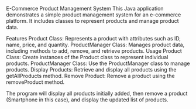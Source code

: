 E-Commerce Product Management System
This Java application demonstrates a simple product management system for an e-commerce platform. It includes classes to represent products and manage product data.

Features
Product Class: Represents a product with attributes such as ID, name, price, and quantity.
ProductManager Class: Manages product data, including methods to add, remove, and retrieve products.
Usage
Product Class: Create instances of the Product class to represent individual products.
ProductManager Class: Use the ProductManager class to manage products.
Display Products: Retrieve and display all products using the getAllProducts method.
Remove Product: Remove a product using the removeProduct method.

The program will display all products initially added, then remove a product (Smartphone in this case), and display the updated list of products.

